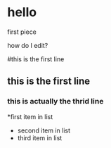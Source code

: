 hello
=====

first piece

how do I edit?

#this is the first line
## this is the first line
### this is actually the thrid line

*first item in list
* second item in list
* third item in list
